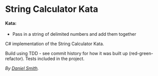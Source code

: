 String Calculator Kata
======================

#### Kata:
* Pass in a string of delimited numbers and add them together

C# implementation of the String Calculator Kata.

Build using TDD - see commit history for how it was built up (red-green-refactor). Tests included in the project.

_By [Daniel Smith](http://www.stormpoopersmith.com)._